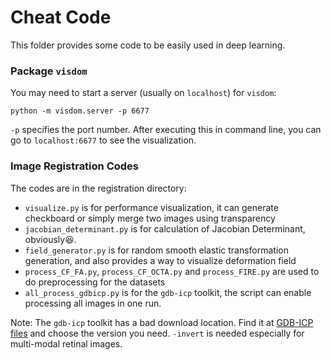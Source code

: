 # Cheat Code

This folder provides some code to be easily used in deep learning.



### Package `visdom`

You may need to start a server (usually on `localhost`) for `visdom`:
```
python -m visdom.server -p 6677
```
`-p` specifies the port number. After executing this in command line, you can go to `localhost:6677` to see the visualization.



### Image Registration Codes

The codes are in the registration directory:

-  `visualize.py` is for performance visualization, it can generate checkboard or simply merge two images using transparency
-  `jacobian_determinant.py` is for calculation of Jacobian Determinant, obviously:laughing:.
-  `field_generator.py` is for random smooth elastic transformation generation, and also provides a way to visualize deformation field
- `process_CF_FA.py`, `process_CF_OCTA.py` and `process_FIRE.py` are used to do preprocessing for the datasets
- `all_process_gdbicp.py` is for the `gdb-icp` toolkit, the script can enable processing all images in one run.

Note: The `gdb-icp` toolkit has a bad download location. Find it at [GDB-ICP files](https://www.cs.rpi.edu/research/groups/vision/gdbicp/exec/files/) and choose the version you need. `-invert` is needed especially for multi-modal retinal images.
